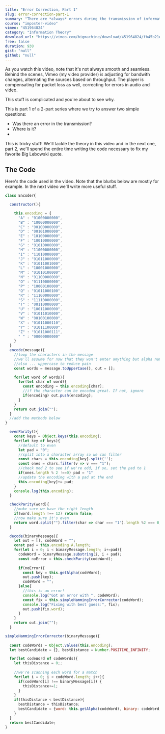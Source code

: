 ```yaml
---
title: "Error Correction, Part 1"
slug: error-correction-part-1
summary: "There are *always* errors during the transmission of information, digital or otherwise. Whether it's written (typos, illegible writing), spoken (mumbling, environment noise) or digital (flipped bits), we have to account for and fix these problems."
course: "imposter-video"
vimeo: "451964824"
category: "Information Theory"
download_url: "https://vimeo.com/bigmachine/download/451964824/fb45b21d21"
free: false
duration: 930
gist: "null"
github: "null"
---
```


As you watch this video, note that it's not always smooth and seamless. Behind the scenes, Vimeo (my video provider) is adjusting for bandwith changes, alternating the sources based on throughput. The player is compensating for packet loss as well, correcting for errors in audio and video.

This stuff is complicated and you're about to see why.

This is part 1 of a 2-part series where we try to answer two simple questions:

 - Was there an error in the transmission?
 - Where is it?
 - 
This is tricky stuff! We'll tackle the theory in this video and in the next one, part 2, we'll spend the entire time writing the code necessary to fix my favorite Big Lebowski quote.

## The Code
Here's the code used in the video. Note that the blurbs below are mostly for example. In the next video we'll write more useful stuff.

```js
class Encoder{

  constructor(){

    this.encoding = {
      "A" : "01000000000",
      "B" : "10000000000",
      "C" : "00100000000",
      "D" : "00101000000",
      "E" : "10100000000",
      "F" : "10010000000",
      "G" : "01010000000",
      "H" : "11000000000",
      "I" : "11010000000",
      "J" : "01011000000",
      "K" : "01011001000",
      "L" : "10001000000",
      "M" : "01010100000",
      "N" : "01100000000",
      "O" : "01110000000",
      "P" : "10000100000",
      "Q" : "01011000100",
      "R" : "11100000000",
      "S" : "11110000000",
      "T" : "00110000000",
      "U" : "10011000000",
      "V" : "01011010000",
      "W" : "00100100000",
      "X" : "01011000110",
      "Y" : "01011100000",
      "Z" : "01011000111",
      " " : "00000000000"
    }
  }
  encode(message){
    //loop the characters in the message
    //we'll assume for now that they won't enter anything but alpha numeric with a space for separation
    //also ... uppercase to reduce pain
    const words = message.toUpperCase(), out = [];

    for(let word of words){
      for(let char of word){
        const encoding = this.encoding[char];
        //if the character can be encoded great. If not, ignore
        if(encoding) out.push(encoding);
      }
    }
    return out.join("");
  }   
  //add the methods below
}

  evenParity(){
    const keys = Object.keys(this.encoding);
    for(let key of keys){
      //default to even
      let pad = "0";
      //split into a character array so we can filter
      const chars = this.encoding[key].split('');
      const ones = chars.filter(v => v === "1");
      //check mod 2 to see if we're odd, if so, set the pad to 1
      if(ones.length % 2 !==0) pad = "1"
      //update the encoding with a pad at the end
      this.encoding[key]+= pad;
    }
    console.log(this.encoding);
  }

  checkParity(word){
    //make sure we have the right length
    if(word.length !== 12) return false;
    //now make sure it's even
    return word.split("").filter(char => char === "1").length %2 === 0;
  }

  decode(binaryMessage){
    let out = [], codeWord = "";
    const pad = this.encoding.A.length;
    for(let i = 0; i < binaryMessage.length; i+=pad){
      codeWord = binaryMessage.substring(i, i + pad);
      const noError = this.checkParity(codeWord);
    
      if(noError){
        const key = this.getAlpha(codeWord);
        out.push(key);
        codeWord = "";
      }else{
        //this is an error!
        console.log("Got an error with ", codeWord);
        const fix = this.simpleHammingErrorCorrector(codeWord);
        console.log("Fixing with best guess:", fix);
        out.push(fix.word);
      }
    }
    return out.join("");
  }

simpleHammingErrorCorrector(binaryMessage){
  
  const codeWords = Object.values(this.encoding);
  let bestCandidate = {}, bestDistance = Number.POSITIVE_INFINITY;

  for(let codeWord of codeWords){
    let thisDistance = 0;;
    
    //we're scanning each word for a match
    for(let i = 0; i < codeWord.length; i++){
      if(codeWord[i] !== binaryMessage[i]) {
        thisDistance+=1;
      }
    }
    if(thisDistance < bestDistance){
      bestDistance = thisDistance;
      bestCandidate = {word: this.getAlpha(codeWord), binary: codeWord, distance: bestDistance}
    }
  }
  return bestCandidate;
}
```

